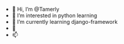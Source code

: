 - 👋 Hi, I’m @Tamerly
- 👀 I’m interested in python learning
- 🌱 I’m currently learning django-framework
- 💞️ 
- 📫 

<!---
Tamerly/Tamerly is a ✨ special ✨ repository because its `README.md` (this file) appears on your GitHub profile.
You can click the Preview link to take a look at your changes.
--->
